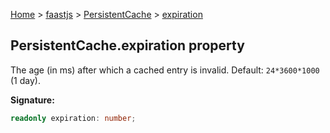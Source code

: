 [Home](./index) &gt; [faastjs](./faastjs.md) &gt; [PersistentCache](./faastjs.persistentcache.md) &gt; [expiration](./faastjs.persistentcache.expiration.md)

## PersistentCache.expiration property

The age (in ms) after which a cached entry is invalid. Default: `24*3600*1000` (1 day).

<b>Signature:</b>

```typescript
readonly expiration: number;
```
